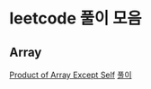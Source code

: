 # leetcode 풀이 모음


## Array
[Product of Array Except Self](https://leetcode.com/problems/product-of-array-except-self/)   [풀이](https://github.com/hangyeolhong/Problem-Solving/blob/main/leetcode/Product%20of%20Array%20Except%20Self.py)
